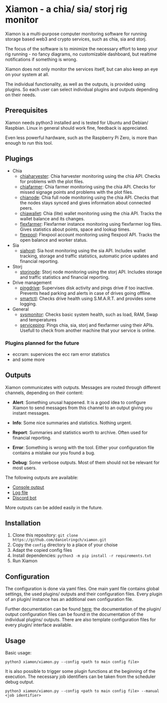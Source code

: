 # Xiamon - a chia/ sia/ storj rig monitor

Xiamon is a multi-purpose computer monitoring software for running storage based web3 and crypto services, such as chia, sia and storj.

The focus of the software is to minimize the necessary effort to keep your rig running - no fancy diagrams, no customizable dashboard, but realtime notifications if something is wrong. 

Xiamon does not only monitor the services itself, but can also keep an eye on your system at all.

The individual functionality, as well as the outputs, is provided using plugins. So each user can select individual plugins and outputs depending on their needs.

## **Prerequisites**

Xiamon needs python3 installed and is tested for Ubuntu and Debian/ Raspbian. Linux in general should work fine, feedback is appreciated.

Even less powerful hardware, such as the Raspberry Pi Zero, is more than enough to run this tool.

## **Plugings**

- Chia
  - [chiaharvester](docu/plugin/chiaharvester.md): Chia harvester monitoring using the chia API. Checks for problems with the plot files.
  - [chiafarmer](docu/plugin/chiafarmer.md): Chia farmer monitoring using the chia API. Checks for missed signage points and problems with the plot files.
  - [chianode](docu/plugin/chianode.md): Chia full node monitoring using the chia API. Checks that the nodes stays synced and gives information about connected peers.
  - [chiawallet](docu/plugin/chiawallet.md): Chia (lite) wallet monitoring using the chia API. Tracks the wallet balance and its changes.
  - [flexfarmer](docu/plugin/flexfarmer.md): Flexfarmer instance monitoring using flexfarmer log files. Gives statistics about points, space and lookup times.
  - [flexpool](docu/plugin/flexpool.md): Flexpool account monitoring using flexpool API. Tracks the open balance and worker status.
- Sia
  - [siahost](docu/plugin/siahost.md): Sia host monitoring using the sia API. Includes wallet tracking, storage and traffic statistics, automatic price updates and financial reporting.
- Storj
  - [storjnode](docu/plugin/storjnode.md): Storj node monitoring using the storj API. Includes storage and traffic statistics and financial reporting.
- Drive management
  - [pingdrive](docu/plugin/pingdrive.md): Supervises disk activity and pings drive if too inactive. Prevents head parking and alerts in case of drives going offline.
  - [smartctl](docu/plugin/smartctl.md): Checks drive health using S.M.A.R.T. and provides some logging.
- General
  - [sysmonitor](docu/plugin/sysmonitor.md): Checks basic system health, such as load, RAM, Swap and temperatures
  - [serviceping](docu/plugin/serviceping.md): Pings chia, sia, storj and flexfarmer using their APIs. Usefull to check from another machine that your service is online.

### Plugins planned for the future

- eccram: supervices the ecc ram error statistics
- and some more

## Outputs

Xiamon communicates with outputs. Messages are routed through different channels, depending on their content:

- **Alert**: Something unusal happened. It is a good idea to configure Xiamon to send messages from this channel to an output giving you instant messages.

- **Info**: Some nice summaries and statistics. Nothing urgent.

- **Report**: Summaries and statistics worth to archive. Often used for financial reporting.

- **Error**: Something is wrong with the tool. Either your configuration file contains a mistake our you found a bug.

- **Debug**: Some verbose outputs. Most of them should not be relevant for most users.

The following outputs are available:

- [Console output](docu/interface/stdout.md)
- [Log file](docu/interface/logfile.md)
- [Discord  bot](docu/interface//discordbot.md)

More outputs can be added easily in the future.

## Installation


1. Clone this repository: `git clone https://github.com/danielringch/xiamon.git`
2. Copy the `config` directory to a place of your choise
3. Adapt the copied config files
4. Install dependencies: `python3 -m pip install -r requirements.txt`
5. Run Xiamon



## Configuration

The configuration is done via yaml files. One main yaml file contains global settings, the used plugins/ outputs and their configuration files. Every plugin of an plugin/ instance has an additional own configuration file.

Further documentation can be found [here](docu/main_config.md); the documentation of the plugin/ output configuration files can be found in the documentation of the individual plugins/ outputs. There are also template configuration files for every plugin/ interface available.

## Usage

Basic usage:

```
python3 xiamon/xiamon.py --config <path to main config file> 
```

It is also possible to trigger some plugin functions at the beginning of the execution. The necessary job identifiers can be taken from the scheduler debug output.

```
python3 xiamon/xiamon.py --config <path to main config file> --manual <job identifier>
```
